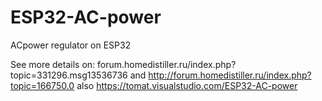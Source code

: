# ESP32-AC-power
ACpower regulator on ESP32

See more details on:
 forum.homedistiller.ru/index.php?topic=331296.msg13536736
 and 
 http://forum.homedistiller.ru/index.php?topic=166750.0 
 also 
 https://tomat.visualstudio.com/ESP32-AC-power 
